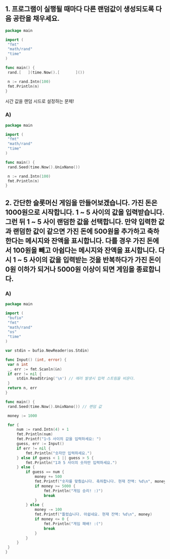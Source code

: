 ## 1. 프로그램이 실행될 때마다 다른 랜덤값이 생성되도록 다음 공란을 채우세요.

   ```go
package main

import (
	"fmt"
	"math/rand"
	"time"
)

func main() {
	rand.[   ](time.Now().[       ]()) 

	n := rand.Intn(100)
	fmt.Println(n)
}
   ```

시간 값을 랜덤 시드로 설정하는 문제!    

### A) 

   ```go
package main

import (
	"fmt"
	"math/rand"
	"time"
)

func main() {
	rand.Seed(time.Now().UnixNano()) 

	n := rand.Intn(100)
	fmt.Println(n)
}
   ```

## 2. 간단한 슬롯머신 게임을 만들어보겠습니다. 가진 돈은 1000원으로 시작합니다. 1 ~ 5 사이의 값을 입력받습니다. 그런 뒤 1 ~ 5 사이 랜덤한 값을 선택합니다. 만약 입력한 값과 랜덤한 값이 같으면 가진 돈에 500원을 추가하고 축하한다는 메시지와 잔액을 표시합니다. 다를 경우 가진 돈에서 100원을 빼고 아쉽다는 메시지와 잔액을 표시합니다. 다시 1 ~ 5 사이의 값을 입력받는 것을 반복하다가 가진 돈이 0원 이하가 되거나 5000원 이상이 되면 게임을 종료합니다.             


### A) 

   ```go
package main

import (
	"bufio"
	"fmt"
	"math/rand"
	"os"
	"time"
)

var stdin = bufio.NewReader(os.Stdin)

func Input() (int, error) {
	var n int
	_, err := fmt.Scanln(&n)
	if err != nil {
		stdin.ReadString('\n') // 에러 발생시 입력 스트림을 비운다.
	}
	return n, err
}

func main() {
	rand.Seed(time.Now().UnixNano()) // 랜덤 값

	money := 1000

	for {
		num := rand.Intn(4) + 1
		fmt.Println(num)
		fmt.Printf("1~5 사이의 값을 입력하세요: ")
		guess, err := Input()
		if err != nil {
			fmt.Println("숫자만 입력하세요.")
		} else if guess < 1 || guess > 5 {
			fmt.Println("1과 5 사이의 숫자만 입력하세요.")
		} else {
			if guess == num {
				money += 500
				fmt.Printf("숫자를 맞췄습니다. 축하합니다. 현재 잔액: %d\n", money)
				if money >= 5000 {
					fmt.Println("게임 승리! :)")
					break
				}
			} else {
				money -= 100
				fmt.Printf("틀렸습니다. 아쉽네요. 현재 잔액: %d\n", money)
				if money <= 0 {
					fmt.Println("게임 패배! :(")
					break
				}
			}
		}
	}
}
   ```
